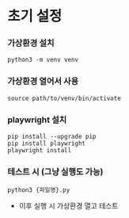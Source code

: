 # 초기 설정


### 가상환경 설치
```
python3 -m venv venv
```

### 가상환경 열어서 사용
```
source path/to/venv/bin/activate
```


### playwright 설치
```
pip install --upgrade pip
pip install playwright
playwright install
```


### 테스트 시 (그냥 실행도 가능)
```
python3 {파일명}.py
```

* 이후 실행 시 가상환경 열고 테스트